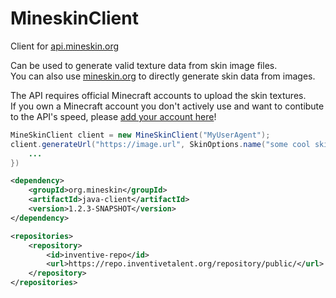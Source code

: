 # MineskinClient

Client for [api.mineskin.org](https://mineskin.org)

Can be used to generate valid texture data from skin image files.  
You can also use [mineskin.org](https://mineskin.org) to directly generate skin data from images.

The API requires official Minecraft accounts to upload the skin textures.  
If you own a Minecraft account you don't actively use and want to contibute to the API's speed,
please [add your account here](https://mineskin.org/account)!

```java
MineSkinClient client = new MineSkinClient("MyUserAgent");
client.generateUrl("https://image.url", SkinOptions.name("some cool skin")).thenAccept(skin -> {
    ...
})
```  


```xml
<dependency>
    <groupId>org.mineskin</groupId>
    <artifactId>java-client</artifactId>
    <version>1.2.3-SNAPSHOT</version>
</dependency>
```
```xml
<repositories>
    <repository>
        <id>inventive-repo</id>
        <url>https://repo.inventivetalent.org/repository/public/</url>
    </repository>
</repositories>
```
